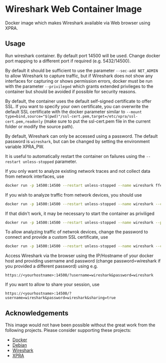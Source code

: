 # Wireshark Web Container Image

Docker image which makes Wireshark available via Web browser using XPRA.

## Usage

Run wireshark container. By default port 14500 will be used. Change docker port mapping to a different port if required (e.g. 5432/14500).

By default it should be sufficient to use the parameter `--sec-add NET_ADMIN` to allow Wireshark to capture traffic, but if Wireshark does not show any interfaces for capturing or shows permission errors, docker must be run with the parameter `--privileged` which grants extended privileges to the container but should be avoided if possible for security reasons.

By default, the container uses the default self-signed certificate to offer SSL. If you want to specify your own certificate, you can overwrite the default SSL certificate with the docker parameter similar to `--mount type=bind,source="$(pwd)"/ssl-cert.pem,target=/etc/xpra/ssl-cert.pem,readonly` (make sure to put the ssl-cert.pem file in the current folder or modify the source path).

By default, Wireshark can only be accessed using a password. The default password is `wireshark`, but can be changed by setting the environment variable XPRA_PW.

It is useful to automatically restart the container on failures using the `--restart unless-stopped` parameter.

If you only want to analyze existing network traces and not collect data from network interfaces, use
```bash
docker run -p 14500:14500 --restart unless-stopped --name wireshark ffeldhaus/wireshark
```

If you wish to analyze traffic from network devices, you should use

```bash
docker run -p 14500:14500 --restart unless-stopped --name wireshark --cap-add NET_ADMIN ffeldhaus/wireshark
```

If that didn't work, it may be necessary to start the container as priviliged

```bash
docker run -p 14500:14500 --restart unless-stopped --name wireshark --privileged ffeldhaus/wireshark
```

To allow analyzing traffic of netwrok devices, change the password to connect and provide a custom SSL certificate, use

```bash
docker run -p 14500:14500 --restart unless-stopped --name wireshark --cap-add NET_ADMIN -e XPRA_PW=mypassword --mount type=bind,source="$(pwd)"/ssl-cert.pem,target=/etc/xpra/ssl-cert.pem,readonly ffeldhaus/wireshark
```

Access Wireshark via the browser using the IP/Hostname of your docker host and providing username and password (change password=wireshark if you provided a different password) using e.g.

    https://<yourhostname>:14500/?username=wireshark&password=wireshark

If you want to allow to share your session, use

    https://<yourhostname>:14500/?username=wireshark&password=wireshark&sharing=true

## Acknowledgements

This image would not have been possible without the great work from the following projects. Please consider supporting these projects:
- [Docker](https://docker.com)
- [Debian](https://www.debian.org/donations)
- [Wireshark](https://www.wireshark.org/)
- [XPRA](https://xpra.org)